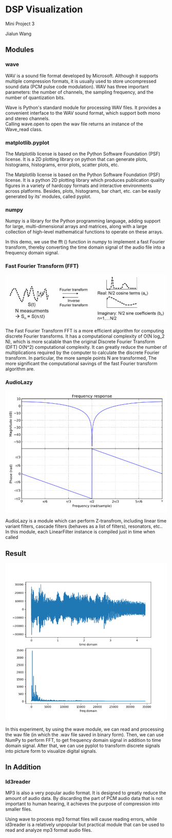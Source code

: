 # DSP Visualization

Mini Project 3

Jialun Wang

## Modules

### wave

WAV is a sound file format developed by Microsoft. 
Although it supports multiple compression formats, 
it is usually used to store uncompressed sound data (PCM pulse code modulation). 
WAV has three important parameters: 
the number of channels, 
the sampling frequency, 
and the number of quantization bits.

Wave is Python's standard module for processing WAV files. 
It provides a convenient interface to the WAV sound format, 
which support both mono and stereo channels.  
Calling wave.open to open the wav file returns an instance of the Wave_read class.

### matplotlib.pyplot

The Matplotlib license is based on the Python Software Foundation (PSF) license. 
It is a 2D plotting library on python that can generate 
plots, histograms, histograms, error plots, scatter plots, etc.


The Matplotlib license is based on the Python Software Foundation (PSF) license. It is a python 2D plotting library which produces publication quality figures in a variety of hardcopy formats and interactive environments across platforms. Besides, plots, histograms, bar chart, etc. can be easily generated by its’ modules, called pyplot.

### numpy

Numpy is a library for the Python programming language, 
adding support for large, multi-dimensional arrays and matrices, 
along with a large collection of high-level mathematical functions to operate on these arrays.

In this demo, we use the fft () function in numpy to implement a fast Fourier transform, 
thereby converting the time domain signal of the audio file into a frequency domain signal.

### Fast Fourier Transform (FFT)

![FFT](https://github.com/JWangNov/EC601_Mini_Proj_3/blob/master/FFT.jpg)

The Fast Fourier Transform FFT is a more efficient algorithm for computing discrete Fourier transforms. 
It has a computational complexity of O(N log_2 N), 
which is more scalable than the original Discrete Fourier Transform (DFT) O(N^2) computational complexity.
It can greatly reduce the number of multiplications required by the computer to calculate the discrete Fourier transform. 
In particular, 
the more sample points N are transformed, The more significant the computational savings of the fast Fourier transform algorithm are.

### AudioLazy

![adlzplt.png](https://github.com/JWangNov/EC601_Mini_Proj_3/blob/master/adlzplt.png)

AudioLazy is a module which can perform Z-transfrom, 
including linear time variant filters, cascade filters (behaves as a list of filters), resonators, etc.. 
In this module, each LinearFilter instance is compiled just in time when called



## Result

![result1](https://github.com/JWangNov/EC601_Mini_Proj_3/blob/master/Figure_1.png)

In this experiment, by using the wave module, we can read and processing the wav file (in which the .wav file saved in binary form). 
Then, we can use NumPy to perform FFT, to get frequency domain signal in addition to time domain signal. 
After that, we can use pyplot to transform discrete signals into picture form to visualize digital signals.



## In Addition

### Id3reader

MP3 is also a very popular audio format. 
It is designed to greatly reduce the amount of audio data. 
By discarding the part of PCM audio data that is not important to human hearing, 
it achieves the purpose of compression into smaller files.

Using wave to process mp3 format files will cause reading errors, 
while id3reader is a relatively unpopular but practical module that can be used to read and analyze mp3 format audio files.
